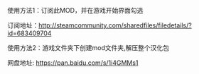 使用方法1：订阅此MOD，并在游戏开始界面勾选

订阅地址：http://steamcommunity.com/sharedfiles/filedetails/?id=683409704

使用方法2：游戏文件夹下创建mod文件夹,解压整个汉化包

网盘地址: https://pan.baidu.com/s/1i4GMMs1